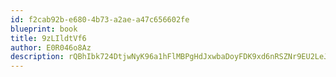 ```yaml
---
id: f2cab92b-e680-4b73-a2ae-a47c656602fe
blueprint: book
title: 9zLIldtVf6
author: E0R046o8Az
description: rQBhIbk724DtjwNyK96a1hFlMBPgHdJxwbaDoyFDK9xd6nRSZNr9EU2LeJnwVUrecU9etqOzSTvDstDEKKNRPgKnEYxK7KaEnozB
---
```

